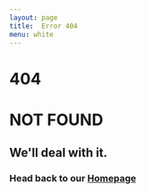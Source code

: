 ```yaml
---
layout: page
title:  Error 404
menu: white
---
```

# 404 

# NOT FOUND

## We'll deal with it.

### Head back to our [Homepage](https://fermiumlabs.com)
